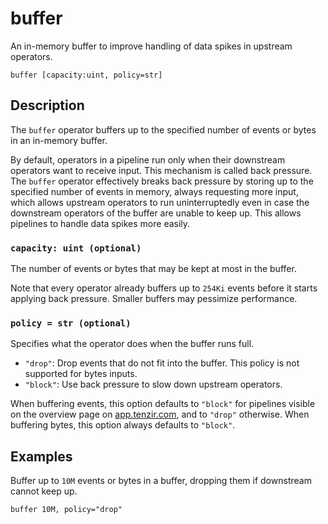 # buffer

An in-memory buffer to improve handling of data spikes in upstream operators.

```tql
buffer [capacity:uint, policy=str]
```

## Description

The `buffer` operator buffers up to the specified number of events or bytes in
an in-memory buffer.

By default, operators in a pipeline run only when their downstream operators
want to receive input. This mechanism is called back pressure. The `buffer`
operator effectively breaks back pressure by storing up to the specified number
of events in memory, always requesting more input, which allows upstream
operators to run uninterruptedly even in case the downstream operators of the
buffer are unable to keep up. This allows pipelines to handle data spikes more
easily.

### `capacity: uint (optional)`

The number of events or bytes that may be kept at most in the buffer.

Note that every operator already buffers up to `254Ki` events before it starts
applying back pressure. Smaller buffers may pessimize performance.

### `policy = str (optional)`

Specifies what the operator does when the buffer runs full.

- `"drop"`: Drop events that do not fit into the buffer. This policy is not
  supported for bytes inputs.
- `"block"`: Use back pressure to slow down upstream operators.

When buffering events, this option defaults to `"block"` for pipelines visible on
the overview page on [app.tenzir.com](https://app.tenzir.com), and to `"drop"`
otherwise. When buffering bytes, this option always defaults to `"block"`.

## Examples

Buffer up to `10M` events or bytes in a buffer, dropping them if downstream cannot
keep up.

```tql
buffer 10M, policy="drop"
```
